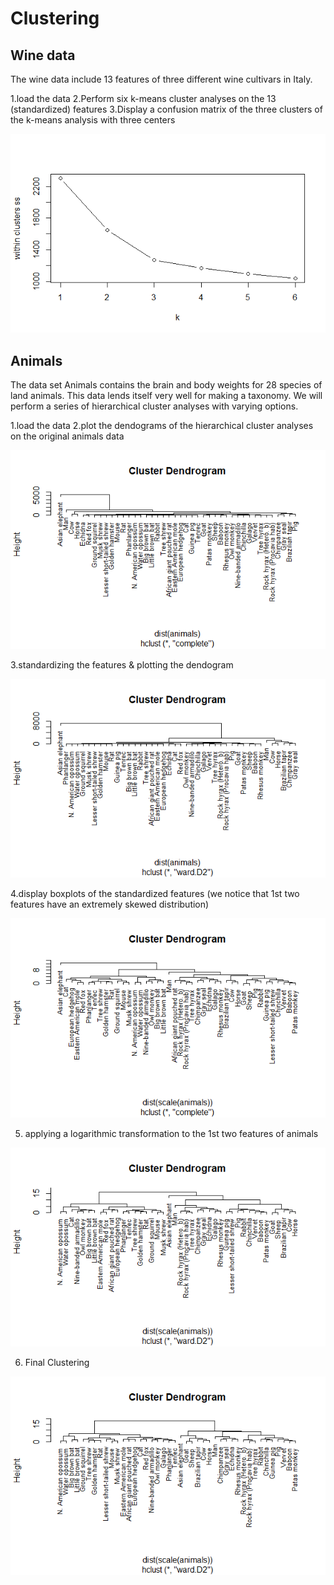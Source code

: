 # Clustering

## Wine data

The wine data include 13 features of three different wine cultivars in Italy.

1.load the data
2.Perform six k-means cluster analyses on the 13 (standardized) features
3.Display a confusion matrix of the three clusters of the k-means analysis with three centers

![](https://github.com/la6if9/Clustering/blob/main/Rplot07.png)

## Animals 

The data set Animals contains the brain and body weights for 28 species of land animals. This data lends itself very well for making a taxonomy. We will perform a series of hierarchical cluster analyses with varying options.

1.load the data
2.plot the dendograms of the hierarchical cluster analyses on the original animals data

![](https://github.com/la6if9/Clustering/blob/main/Rplot06.png)

3.standardizing the features & plotting the dendogram

![](https://github.com/la6if9/Clustering/blob/main/Rplot05.png)

4.display boxplots of the standardized features (we notice that 1st two features have an extremely skewed distribution)

![](https://github.com/la6if9/Clustering/blob/main/Rplot04.png)

5. applying a logarithmic transformation to the 1st two features of animals

![](https://github.com/la6if9/Clustering/blob/main/Rplot03.png)

6. Final Clustering

![](https://github.com/la6if9/Clustering/blob/main/Rplot.png)

